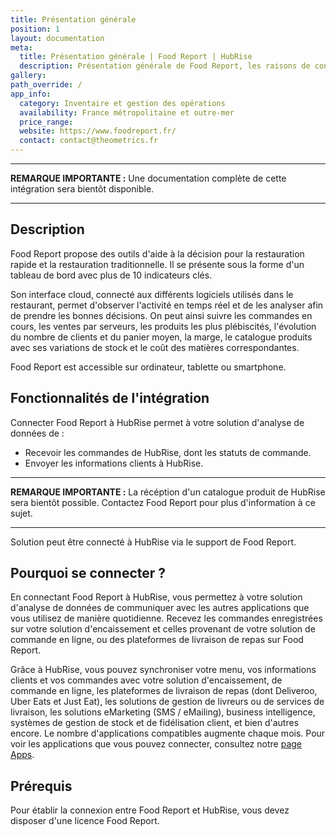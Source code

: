 ```yaml
---
title: Présentation générale
position: 1
layout: documentation
meta:
  title: Présentation générale | Food Report | HubRise
  description: Présentation générale de Food Report, les raisons de connecter Food Report à HubRise et les fonctionnalités de l'intégration avec HubRise.
gallery:
path_override: /
app_info:
  category: Inventaire et gestion des opérations
  availability: France métropolitaine et outre-mer
  price_range:
  website: https://www.foodreport.fr/
  contact: contact@theometrics.fr
---
```


---

**REMARQUE IMPORTANTE :** Une documentation complète de cette intégration sera bientôt disponible.

---


## Description

Food Report propose des outils d'aide à la décision pour la restauration rapide et la restauration traditionnelle. Il se présente sous la forme d'un tableau de bord avec plus de 10 indicateurs clés.

Son interface cloud, connecté aux différents logiciels utilisés dans le restaurant, permet d'observer l'activité en temps réel et de les analyser afin de prendre les bonnes décisions. On peut ainsi suivre les commandes en cours, les ventes par serveurs, les produits les plus plébiscités, l'évolution du nombre de clients et du panier moyen, la marge, le catalogue produits avec ses variations de stock et le coût des matières correspondantes.

Food Report est accessible sur ordinateur, tablette ou smartphone.

## Fonctionnalités de l'intégration

Connecter Food Report à HubRise permet à votre solution d'analyse de données de :

- Recevoir les commandes de HubRise, dont les statuts de commande.
- Envoyer les informations clients à HubRise. 

---

**REMARQUE IMPORTANTE :** La récéption d'un catalogue produit de HubRise sera bientôt possible. Contactez Food Report pour plus d'information à ce sujet.

---

Solution peut être connecté à HubRise via le support de Food Report.

## Pourquoi se connecter ?

En connectant Food Report à HubRise, vous permettez à votre solution d'analyse de données de communiquer avec les autres applications que vous utilisez de manière quotidienne. Recevez les commandes enregistrées sur votre solution d'encaissement et celles provenant de votre solution de commande en ligne, ou des plateformes de livraison de repas sur Food Report.

Grâce à HubRise, vous pouvez synchroniser votre menu, vos informations clients et vos commandes avec votre solution d'encaissement, de commande en ligne, les plateformes de livraison de repas (dont Deliveroo, Uber Eats et Just Eat), les solutions de gestion de livreurs ou de services de livraison, les solutions eMarketing (SMS / eMailing), business intelligence, systèmes de gestion de stock et de fidélisation client, et bien d'autres encore. Le nombre d'applications compatibles augmente chaque mois. Pour voir les applications que vous pouvez connecter, consultez notre [page Apps](/apps).

## Prérequis

Pour établir la connexion entre Food Report et HubRise, vous devez disposer d'une licence Food Report.
